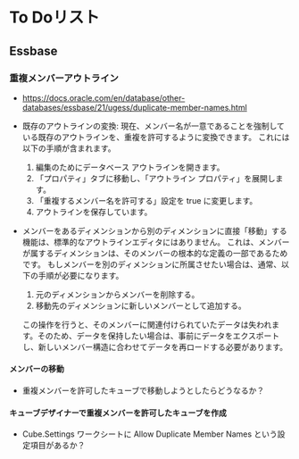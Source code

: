 # To Doリスト
## Essbase
### 重複メンバーアウトライン
* https://docs.oracle.com/en/database/other-databases/essbase/21/ugess/duplicate-member-names.html
* 既存のアウトラインの変換: 現在、メンバー名が一意であることを強制している既存のアウトラインを、重複を許可するように変換できます。 これには以下の手順が含まれます。
    1. 編集のためにデータベース アウトラインを開きます。
    1. 「プロパティ」タブに移動し、「アウトライン プロパティ」を展開します。
    1. 「重複するメンバー名を許可する」設定を true に変更します。
    1. アウトラインを保存しています。

* メンバーをあるディメンションから別のディメンションに直接「移動」する機能は、標準的なアウトラインエディタにはありません。 これは、メンバーが属するディメンションは、そのメンバーの根本的な定義の一部であるためです。
もしメンバーを別のディメンションに所属させたい場合は、通常、以下の手順が必要になります。

    1. 元のディメンションからメンバーを削除する。
    2. 移動先のディメンションに新しいメンバーとして追加する。

    この操作を行うと、そのメンバーに関連付けられていたデータは失われます。そのため、データを保持したい場合は、事前にデータをエクスポートし、新しいメンバー構造に合わせてデータを再ロードする必要があります。

#### メンバーの移動
* 重複メンバーを許可したキューブで移動しようとしたらどうなるか？

#### キューブデザイナーで重複メンバーを許可したキューブを作成
* Cube.Settings ワークシートに Allow Duplicate Member Names という設定項目があるか？